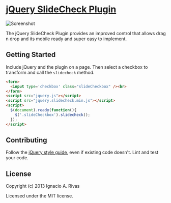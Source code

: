 [jQuery SlideCheck Plugin](https://github.com/sabarasaba/jquery-slidecheck)
================================

![Screenshot](http://cl.ly/image/2i2r0q2E2x00/Screen%20Shot%202013-03-10%20at%202.57.46%20PM.png)

The jQuery SlideCheck Plugin provides an improved control that allows drag n drop and its mobile ready and super easy to implement.


## Getting Started

Include jQuery and the plugin on a page. Then select a checkbox to transform and call the `slidecheck` method.

```html
<form>
  <input type='checkbox' class="slideCheckbox" /><br>
</form>
<script src="jquery.js"></script>
<script src="jquery.slidecheck.min.js"></script>
<script>
  $(document).ready(function(){
    $('.slideCheckbox').slidecheck();
  });
</script>
```

## Contributing
Follow the [jQuery style guide](http://contribute.jquery.com/style-guides/js), even if existing code doesn't. Lint and test your code.

## License
Copyright (c) 2013 Ignacio A. Rivas

Licensed under the MIT license.